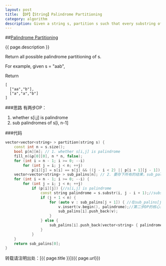 ```yaml
---
layout: post
title: 【DP】【String】Palindrome Partitioning
category: algorithm
description: Given a string s, partition s such that every substring of the partition is a palindrome. 
---
```

##[Palindrome Partitioning](https://oj.leetcode.com/problems/palindrome-partitioning/)

{{ page.description }}

Return all possible palindrome partitioning of s.

For example, given s = "aab",

Return

```
[
  ["aa","b"],
  ["a","a","b"]
]
```

###思路
有两步DP：

1. whether s[i,j] is palindrome 
2. sub palindromes of s[i, n-1]

###代码
```cpp
vector<vector<string> > partition(string s) {
    const int n = s.size();
    bool p[n][n]; // 1. whether s[i,j] is palindrome 
    fill_n(&p[0][0], n * n, false);
    for (int i = n - 1; i >= 0; --i)
        for (int j = i; j < n; ++j)
            p[i][j] = s[i] == s[j] && ((j - i < 2) || p[i + 1][j - 1]); //第一步DP的核心递推式
    vector<vector<string> > sub_palins[n]; // 2. 要存下所有的结果，sub_palins[i]:sub palindromes of s[i, n-1]
    for (int i = n - 1; i >= 0; --i) {
        for (int j = i; j < n; ++j)
            if (p[i][j]) {//s[i,j] is palindrome
                const string palindrome = s.substr(i, j - i + 1);//substr(pos, len)
                if (j + 1 < n) {
                    for (auto v : sub_palins[j + 1]) { //在sub_palins[j + 1]中元素加上palindrome，生成sub_palins[i]中的元素
                        v.insert(v.begin(), palindrome);//第二步DP的核心递推式
                        sub_palins[i].push_back(v);
                    }
                } else {
                    sub_palins[i].push_back(vector<string> { palindrome });//C++11大法好！
                }
            }
    }
    return sub_palins[0];
}
```

转载请注明出处：[{{ page.title }}]({{ page.url}})



